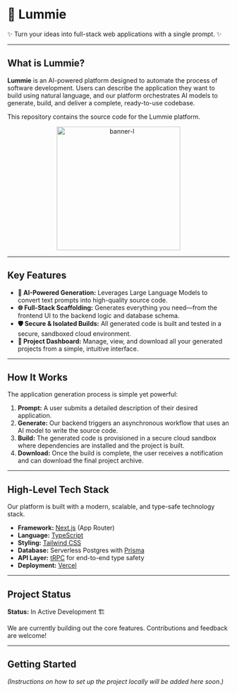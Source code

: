 # 🚀 Lummie

✨ Turn your ideas into full-stack web applications with a single prompt. ✨

---

## What is Lummie?

**Lummie** is an AI-powered platform designed to automate the process of software development. Users can describe the application they want to build using natural language, and our platform orchestrates AI models to generate, build, and deliver a complete, ready-to-use codebase.

This repository contains the source code for the Lummie platform.

<p align="center">
  <img style='item-center' width="280" height="280" alt="banner-l" src="https://github.com/user-attachments/assets/547e2b50-5aaa-4aaf-b5fa-ae0cd8f92bc4" />
</p>

---

## Key Features

- **🤖 AI-Powered Generation:** Leverages Large Language Models to convert text prompts into high-quality source code.
- **🌐 Full-Stack Scaffolding:** Generates everything you need—from the frontend UI to the backend logic and database schema.
- **🛡️ Secure & Isolated Builds:** All generated code is built and tested in a secure, sandboxed cloud environment.
- **📂 Project Dashboard:** Manage, view, and download all your generated projects from a simple, intuitive interface.

---

## How It Works

The application generation process is simple yet powerful:

1.  **Prompt:** A user submits a detailed description of their desired application.
2.  **Generate:** Our backend triggers an asynchronous workflow that uses an AI model to write the source code.
3.  **Build:** The generated code is provisioned in a secure cloud sandbox where dependencies are installed and the project is built.
4.  **Download:** Once the build is complete, the user receives a notification and can download the final project archive.

---

## High-Level Tech Stack

Our platform is built with a modern, scalable, and type-safe technology stack.

- **Framework:** [Next.js](https://nextjs.org/) (App Router)
- **Language:** [TypeScript](https://www.typescriptlang.org/)
- **Styling:** [Tailwind CSS](https://tailwindcss.com/)
- **Database:** Serverless Postgres with [Prisma](https://www.prisma.io/)
- **API Layer:** [tRPC](https://trpc.io/) for end-to-end type safety
- **Deployment:** [Vercel](https://vercel.com/)

---

## Project Status

**Status:** In Active Development 🏗️

We are currently building out the core features. Contributions and feedback are welcome!

---

## Getting Started

_(Instructions on how to set up the project locally will be added here soon.)_
